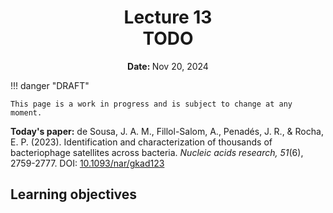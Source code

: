<h1 align="center">
<b>Lecture 13</b><br>
TODO
</h1>
<p align="center"><b>Date: </b>Nov 20, 2024</p>

!!! danger "DRAFT"

    This page is a work in progress and is subject to change at any moment.

**Today's paper:** de Sousa, J. A. M., Fillol-Salom, A., Penadés, J. R., & Rocha, E. P. (2023). Identification and characterization of thousands of bacteriophage satellites across bacteria. *Nucleic acids research, 51*(6), 2759-2777. DOI: [10.1093/nar/gkad123](https://doi.org/10.1093/nar/gkad123)

## Learning objectives
